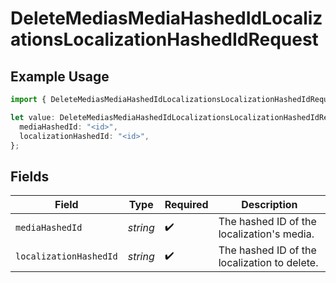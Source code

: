 # DeleteMediasMediaHashedIdLocalizationsLocalizationHashedIdRequest

## Example Usage

```typescript
import { DeleteMediasMediaHashedIdLocalizationsLocalizationHashedIdRequest } from "@wistia/wistia-api-client/models/operations";

let value: DeleteMediasMediaHashedIdLocalizationsLocalizationHashedIdRequest = {
  mediaHashedId: "<id>",
  localizationHashedId: "<id>",
};
```

## Fields

| Field                                        | Type                                         | Required                                     | Description                                  |
| -------------------------------------------- | -------------------------------------------- | -------------------------------------------- | -------------------------------------------- |
| `mediaHashedId`                              | *string*                                     | :heavy_check_mark:                           | The hashed ID of the localization's media.   |
| `localizationHashedId`                       | *string*                                     | :heavy_check_mark:                           | The hashed ID of the localization to delete. |